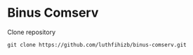 # Binus Comserv

Clone repository

```
git clone https://github.com/luthfihizb/binus-comserv.git
```
